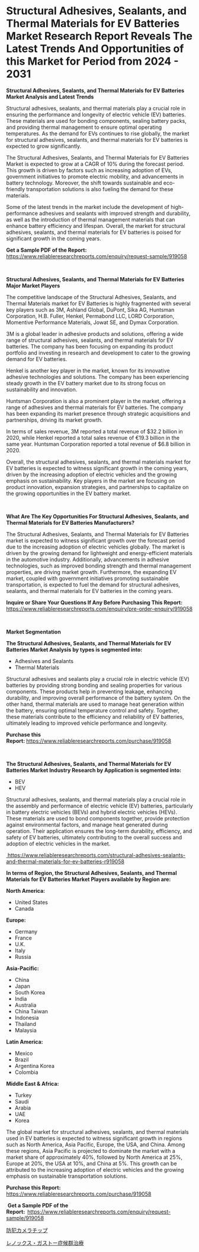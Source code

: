 <p><h1>Structural Adhesives, Sealants, and Thermal Materials for EV Batteries Market Research Report Reveals The Latest Trends And Opportunities of this Market for Period from 2024 - 2031</h1></p><p><strong>Structural Adhesives, Sealants, and Thermal Materials for EV Batteries Market Analysis and Latest Trends</strong></p>
<p><p>Structural adhesives, sealants, and thermal materials play a crucial role in ensuring the performance and longevity of electric vehicle (EV) batteries. These materials are used for bonding components, sealing battery packs, and providing thermal management to ensure optimal operating temperatures. As the demand for EVs continues to rise globally, the market for structural adhesives, sealants, and thermal materials for EV batteries is expected to grow significantly.</p><p>The Structural Adhesives, Sealants, and Thermal Materials for EV Batteries Market is expected to grow at a CAGR of 10% during the forecast period. This growth is driven by factors such as increasing adoption of EVs, government initiatives to promote electric mobility, and advancements in battery technology. Moreover, the shift towards sustainable and eco-friendly transportation solutions is also fueling the demand for these materials.</p><p>Some of the latest trends in the market include the development of high-performance adhesives and sealants with improved strength and durability, as well as the introduction of thermal management materials that can enhance battery efficiency and lifespan. Overall, the market for structural adhesives, sealants, and thermal materials for EV batteries is poised for significant growth in the coming years.</p></p>
<p><strong>Get a Sample PDF of the Report:&nbsp;</strong> <a href="https://www.reliableresearchreports.com/enquiry/request-sample/919058">https://www.reliableresearchreports.com/enquiry/request-sample/919058</a></p>
<p>&nbsp;</p>
<p><strong>Structural Adhesives, Sealants, and Thermal Materials for EV Batteries Major Market Players</strong></p>
<p><p>The competitive landscape of the Structural Adhesives, Sealants, and Thermal Materials market for EV Batteries is highly fragmented with several key players such as 3M, Ashland Global, DuPont, Sika AG, Huntsman Corporation, H.B. Fuller, Henkel, Permabond LLC, LORD Corporation, Momentive Performance Materials, Jowat SE, and Dymax Corporation.</p><p>3M is a global leader in adhesive products and solutions, offering a wide range of structural adhesives, sealants, and thermal materials for EV batteries. The company has been focusing on expanding its product portfolio and investing in research and development to cater to the growing demand for EV batteries.</p><p>Henkel is another key player in the market, known for its innovative adhesive technologies and solutions. The company has been experiencing steady growth in the EV battery market due to its strong focus on sustainability and innovation.</p><p>Huntsman Corporation is also a prominent player in the market, offering a range of adhesives and thermal materials for EV batteries. The company has been expanding its market presence through strategic acquisitions and partnerships, driving its market growth.</p><p>In terms of sales revenue, 3M reported a total revenue of $32.2 billion in 2020, while Henkel reported a total sales revenue of €19.3 billion in the same year. Huntsman Corporation reported a total revenue of $6.8 billion in 2020.</p><p>Overall, the structural adhesives, sealants, and thermal materials market for EV batteries is expected to witness significant growth in the coming years, driven by the increasing adoption of electric vehicles and the growing emphasis on sustainability. Key players in the market are focusing on product innovation, expansion strategies, and partnerships to capitalize on the growing opportunities in the EV battery market.</p></p>
<p>&nbsp;</p>
<p><strong>What Are The Key Opportunities For Structural Adhesives, Sealants, and Thermal Materials for EV Batteries Manufacturers?</strong></p>
<p><p>The Structural Adhesives, Sealants, and Thermal Materials for EV Batteries market is expected to witness significant growth over the forecast period due to the increasing adoption of electric vehicles globally. The market is driven by the growing demand for lightweight and energy-efficient materials in the automotive industry. Additionally, advancements in adhesive technologies, such as improved bonding strength and thermal management properties, are driving market growth. Furthermore, the expanding EV market, coupled with government initiatives promoting sustainable transportation, is expected to fuel the demand for structural adhesives, sealants, and thermal materials for EV batteries in the coming years.</p></p>
<p><strong>Inquire or Share Your Questions If Any Before Purchasing This Report:</strong> <a href="https://www.reliableresearchreports.com/enquiry/pre-order-enquiry/919058">https://www.reliableresearchreports.com/enquiry/pre-order-enquiry/919058</a></p>
<p>&nbsp;</p>
<p><strong>Market Segmentation</strong></p>
<p><strong>The Structural Adhesives, Sealants, and Thermal Materials for EV Batteries Market Analysis by types is segmented into:</strong></p>
<p><ul><li>Adhesives and Sealants</li><li>Thermal Materials</li></ul></p>
<p><p>Structural adhesives and sealants play a crucial role in electric vehicle (EV) batteries by providing strong bonding and sealing properties for various components. These products help in preventing leakage, enhancing durability, and improving overall performance of the battery system. On the other hand, thermal materials are used to manage heat generation within the battery, ensuring optimal temperature control and safety. Together, these materials contribute to the efficiency and reliability of EV batteries, ultimately leading to improved vehicle performance and longevity.</p></p>
<p><strong>Purchase this Report:&nbsp;</strong><a href="https://www.reliableresearchreports.com/purchase/919058">https://www.reliableresearchreports.com/purchase/919058</a></p>
<p>&nbsp;</p>
<p><strong>The Structural Adhesives, Sealants, and Thermal Materials for EV Batteries Market Industry Research by Application is segmented into:</strong></p>
<p><ul><li>BEV</li><li>HEV</li></ul></p>
<p><p>Structural adhesives, sealants, and thermal materials play a crucial role in the assembly and performance of electric vehicle (EV) batteries, particularly in battery electric vehicles (BEVs) and hybrid electric vehicles (HEVs). These materials are used to bond components together, provide protection against environmental factors, and manage heat generated during operation. Their application ensures the long-term durability, efficiency, and safety of EV batteries, ultimately contributing to the overall success and adoption of electric vehicles in the market.</p></p>
<p><a href="https://www.reliableresearchreports.com/structural-adhesives-sealants-and-thermal-materials-for-ev-batteries-r919058">&nbsp;https://www.reliableresearchreports.com/structural-adhesives-sealants-and-thermal-materials-for-ev-batteries-r919058</a></p>
<p><strong>In terms of Region, the Structural Adhesives, Sealants, and Thermal Materials for EV Batteries Market Players available by Region are:</strong></p>
<p>
    <p> <strong> North America: </strong>
        <ul>
            <li>United States</li>
            <li>Canada</li>
        </ul>
        </p> 
    <p> <strong> Europe: </strong>
        <ul>
            <li>Germany</li>
            <li>France</li>
            <li>U.K.</li>
            <li>Italy</li>
            <li>Russia</li>
        </ul>
        </p> 
    <p> <strong> Asia-Pacific: </strong>
        <ul>
            <li>China</li>
            <li>Japan</li>
            <li>South Korea</li>
            <li>India</li>
            <li>Australia</li>
            <li>China Taiwan</li>
            <li>Indonesia</li>
            <li>Thailand</li>
            <li>Malaysia</li>
        </ul>
        </p> 
    <p> <strong> Latin America: </strong>
        <ul>
            <li>Mexico</li>
            <li>Brazil</li>
            <li>Argentina Korea</li>
            <li>Colombia</li>
        </ul>
        </p> 
    <p> <strong> Middle East & Africa: </strong>
        <ul>
            <li>Turkey</li>
            <li>Saudi</li>
            <li>Arabia</li>
            <li>UAE</li>
            <li>Korea</li>
        </ul>
    </p>
    </p>
<p><p>The global market for structural adhesives, sealants, and thermal materials used in EV batteries is expected to witness significant growth in regions such as North America, Asia Pacific, Europe, the USA, and China. Among these regions, Asia Pacific is projected to dominate the market with a market share of approximately 40%, followed by North America at 25%, Europe at 20%, the USA at 10%, and China at 5%. This growth can be attributed to the increasing adoption of electric vehicles and the growing emphasis on sustainable transportation solutions.</p></p>
<p><strong>Purchase this Report: </strong><a href="https://www.reliableresearchreports.com/purchase/919058">https://www.reliableresearchreports.com/purchase/919058</a></p>
<p>&nbsp;<strong>Get a Sample PDF of the Report:&nbsp;&nbsp;</strong><a href="https://www.reliableresearchreports.com/enquiry/request-sample/919058">https://www.reliableresearchreports.com/enquiry/request-sample/919058</a></p>
<p><strong></strong></p>
<p><p><a href="https://github.com/mathieurico66/Market-Research-Report-List-1/blob/main/585224589589.md">防犯カメラチップ</a></p><p><a href="https://github.com/FredaJerde/Market-Research-Report-List-1/blob/main/587600983182.md">レノックス・ガストー症候群治療</a></p></p>
